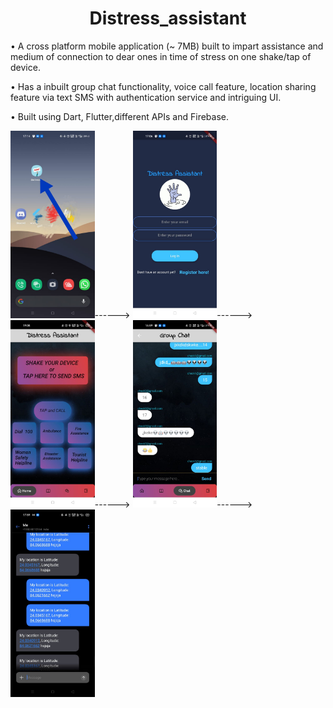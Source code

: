 
<h1 align="center">
 Distress_assistant
</h1>

• A cross platform mobile application (~ 7MB) built to impart assistance and medium
of connection to dear ones in time of stress on one shake/tap of device.


• Has a inbuilt group chat functionality, voice call feature, location sharing
feature via text SMS with authentication service and intriguing UI.


• Built using Dart, Flutter,different APIs and Firebase.

<span><img alt="NPM Version" src="https://github.com/Pranjal-Jayaswal/distress_assistant/blob/master/myimage/1.jpeg" height="300"/></span>------>
<span><img alt="NPM Version" src="https://github.com/Pranjal-Jayaswal/distress_assistant/blob/master/myimage/3.jpeg" height="300"/></span>------>
<span><img alt="NPM Version" src="https://github.com/Pranjal-Jayaswal/distress_assistant/blob/master/myimage/5.jpeg" height="300"/></span>------>
<span><img alt="NPM Version" src="https://github.com/Pranjal-Jayaswal/distress_assistant/blob/master/myimage/4.jpeg" height="300"/></span>------>
<span><img alt="NPM Version" src="https://github.com/Pranjal-Jayaswal/distress_assistant/blob/master/myimage/2.jpeg" height="300"/></span>
